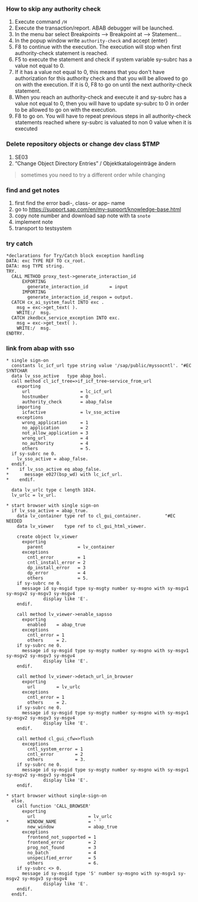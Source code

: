 
### How to skip any authority check

1. Execute command `/H`
2. Execute the transaction/report. ABAB debugger will be launched.
3. In the menu bar select Breakpoints --> Breakpoint at --> Statement...
4. In the popup window write `authority-check` and accept (enter)
5. F8 to continue with the execution. The execution will stop when first authority-check statement is reached.
6. F5 to execute the statement and check if system variable sy-subrc has a value not equal to 0.
7. If it has a value not equal to 0, this means that you don't have authorization for this authority check and that you will be allowed to go on with the execution. If it is 0, F8 to go on until the next authority-check statement.
8. When you reach an authority-check and execute it and sy-subrc has a  value not equal to 0, then you will have to update sy-subrc to 0 in order to be allowed to go on with the execution.
9. F8 to go on. You will have to repeat previous steps in all authority-check statements reached where sy-subrc is valuated to non 0 value when it is executed

### Delete repository objects or change dev class $TMP
1. SE03
2.  “Change Object Directory Entries” / Objektkatalogeinträge ändern
> sometimes you need to try a different order while changing

### find and get notes
1. first find the error badi-, class- or app- name
2. go to https://support.sap.com/en/my-support/knowledge-base.html
3. copy note number and download sap note with ta `snote`
4. implement note
5. transport to testsystem

### try catch
```ABAP
*declarations for Try/Catch block exception handling
DATA: exc TYPE REF TO cx_root.
DATA: msg TYPE string.
TRY.
  CALL METHOD proxy_test->generate_interaction_id
      EXPORTING
        generate_interaction_id        = input
      IMPORTING
        generate_interaction_id_respon = output.
  CATCH cx_ai_system_fault INTO exc .
    msg = exc->get_text( ).
    WRITE:/  msg.
  CATCH zkedbcx_service_exception INTO exc.
    msg = exc->get_text( ).
    WRITE:/  msg.
ENDTRY.
```
### link from abap with sso

```ABAP
* single sign-on
  constants lc_icf_url type string value '/sap/public/myssocntl'. "#EC SYNTCHAR
  data lv_sso_active   type abap_bool.
  call method cl_icf_tree=>if_icf_tree~service_from_url
    exporting
      url                   = lc_icf_url
      hostnumber            = 0
      authority_check       = abap_false
    importing
      icfactive             = lv_sso_active
    exceptions
      wrong_application     = 1
      no_application        = 2
      not_allow_application = 3
      wrong_url             = 4
      no_authority          = 4
      others                = 5.
  if sy-subrc ne 0.
    lv_sso_active = abap_false.
  endif.
*    if lv_sso_active eq abap_false.
*      message e027(bsp_wd) with lc_icf_url.
*    endif.

  data lv_urlc type c length 1024.
  lv_urlc = lv_url.

* start browser with single sign-on
  if lv_sso_active = abap_true.
    data lv_container type ref to cl_gui_container.         "#EC NEEDED
    data lv_viewer    type ref to cl_gui_html_viewer.

    create object lv_viewer
      exporting
        parent             = lv_container
      exceptions
        cntl_error         = 1
        cntl_install_error = 2
        dp_install_error   = 3
        dp_error           = 4
        others             = 5.
    if sy-subrc ne 0.
      message id sy-msgid type sy-msgty number sy-msgno with sy-msgv1 sy-msgv2 sy-msgv3 sy-msgv4
              display like 'E'.
    endif.

    call method lv_viewer->enable_sapsso
      exporting
        enabled    = abap_true
      exceptions
        cntl_error = 1
        others     = 2.
    if sy-subrc ne 0.
      message id sy-msgid type sy-msgty number sy-msgno with sy-msgv1 sy-msgv2 sy-msgv3 sy-msgv4
              display like 'E'.
    endif.

    call method lv_viewer->detach_url_in_browser
      exporting
        url        = lv_urlc
      exceptions
        cntl_error = 1
        others     = 2.
    if sy-subrc ne 0.
      message id sy-msgid type sy-msgty number sy-msgno with sy-msgv1 sy-msgv2 sy-msgv3 sy-msgv4
              display like 'E'.
    endif.

    call method cl_gui_cfw=>flush
      exceptions
        cntl_system_error = 1
        cntl_error        = 2
        others            = 3.
    if sy-subrc ne 0.
      message id sy-msgid type sy-msgty number sy-msgno with sy-msgv1 sy-msgv2 sy-msgv3 sy-msgv4
              display like 'E'.
    endif.

* start browser without single-sign-on
  else.
    call function 'CALL_BROWSER'
      exporting
        url                    = lv_urlc
*       WINDOW_NAME            = ' '
        new_window             = abap_true
      exceptions
        frontend_not_supported = 1
        frontend_error         = 2
        prog_not_found         = 3
        no_batch               = 4
        unspecified_error      = 5
        others                 = 6.
    if sy-subrc <> 0.
      message id sy-msgid type 'S' number sy-msgno with sy-msgv1 sy-msgv2 sy-msgv3 sy-msgv4
              display like 'E'.
    endif.
  endif.
```
